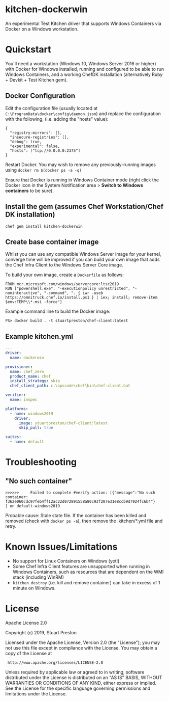 # kitchen-dockerwin

An experimental Test Kitchen driver that supports Windows Containers via Docker on a Windows workstation.

# Quickstart

You'll need a workstation (Windows 10, Windows Server 2016 or higher) with Docker for Windows installed, running and configured to be able to run Windows Containers, and a working ChefDK installation (alternatively Ruby + Devkit + Test Kitchen gem).

## Docker Configuration

Edit the configuration file (usually located at `C:\ProgramData\docker\config\daemon.json`) and replace the configuration with the following, (i.e. adding the "hosts" value):

```
{
  "registry-mirrors": [],
  "insecure-registries": [],
  "debug": true,
  "experimental": false,
  "hosts": ["tcp://0.0.0.0:2375"]
}
```
Restart Docker. You may wish to remove any previously-running images using `docker rm $(docker ps -a -q)`

Ensure that Docker is running in Windows Container mode (right click the Docker icon in the System Notification area > **Switch to Windows containers** to be sure).

## Install the gem (assumes Chef Workstation/Chef DK installation)

```
chef gem install kitchen-dockerwin
```

## Create base container image

Whilst you can use any compatible Windows Server image for your kernel, converge time will be improved if you can build your own image that adds the Chef Infra Client to the Windows Server Core image.

To build your own image, create a `Dockerfile` as follows:

```
FROM mcr.microsoft.com/windows/servercore:ltsc2019
RUN ["powershell.exe", "-executionpolicy unrestricted", "-noninteractive", "-command", ". { iwr -useb https://omnitruck.chef.io/install.ps1 } | iex; install; remove-item $env:TEMP\\*.msi -force"]
```

Example command line to build the Docker image:

```
PS> docker build . -t stuartpreston/chef-client:latest
```

## Example kitchen.yml

```yml
---
driver:
  name: dockerwin

provisioner:
  name: chef_zero
  product_name: chef
  install_strategy: skip
  chef_client_path: c:\opscode\chef\bin\chef-client.bat

verifier:
  name: inspec

platforms:
  - name: windows2019
    driver:
      image: stuartpreston/chef-client:latest
      skip_pull: true

suites:
  - name: default
```

# Troubleshooting

## "No such container"
```
>>>>>>     Failed to complete #verify action: [{"message":"No such container: f362e060cdc97feb4ff12ac22d072891558a80c93f207e31e8ccb9d7924fc6b4"}
] on default-windows2019
```
Probable cause: Stale state file. If the container has been killed and removed (check with `docker ps -a`), then remove the .kitchen/*.yml file and retry.

# Known Issues/Limitations

* No support for Linux Containers on Windows (yet!)
* Some Chef Infra Client features are unsupported when running in Windows Containers, such as resources that are dependent on the WMI stack (including WinRM)
* `kitchen destroy` (i.e. kill and remove container) can take in excess of 1 minute on Windows.

# License

Apache License 2.0

Copyright (c) 2019, Stuart Preston

Licensed under the Apache License, Version 2.0 (the "License");
you may not use this file except in compliance with the License.
You may obtain a copy of the License at

     http://www.apache.org/licenses/LICENSE-2.0

Unless required by applicable law or agreed to in writing, software
distributed under the License is distributed on an "AS IS" BASIS,
WITHOUT WARRANTIES OR CONDITIONS OF ANY KIND, either express or implied.
See the License for the specific language governing permissions and
limitations under the License.